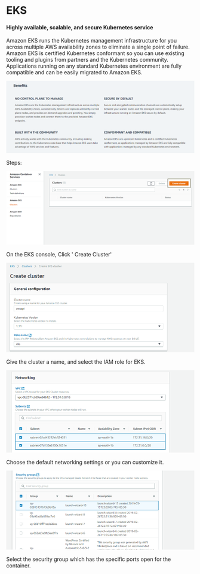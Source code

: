 # EKS

#### Highly available, scalable, and secure Kubernetes service <a id="Highly_available.2C_scalable.2C_and_secure_Kubernetes_service"></a>

Amazon EKS runs the Kubernetes management infrastructure for you across multiple AWS availability zones to eliminate a single point of failure. Amazon EKS is certified Kubernetes conformant so you can use existing tooling and plugins from partners and the Kubernetes community. Applications running on any standard Kubernetes environment are fully compatible and can be easily migrated to Amazon EKS.

![](../../.gitbook/assets/image%20%288%29.png)

Steps:

![](../../.gitbook/assets/image%20%2842%29.png)

On the EKS console, Click ' Create Cluster'

![](../../.gitbook/assets/image%20%2826%29.png)

Give the cluster a name, and select the IAM role for EKS.

![](../../.gitbook/assets/image%20%2850%29.png)

Choose the default networking settings or you can customize it.

![](../../.gitbook/assets/image%20%2847%29.png)

Select the security group which has the specific ports open for the container.




